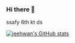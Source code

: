 ### Hi there 👋
ssafy 6th
kt ds



[![jeehwan's GitHub stats](https://github-readme-stats.vercel.app/api?username=joojeehwan&count_private=true)](https://github.com/anuraghazra/github-readme-stats)




<!--
**joojeehwan/joojeehwan** is a ✨ _special_ ✨ repository because its `README.md` (this file) appears on your GitHub profile.

Here are some ideas to get you started:

- 🔭 I’m currently working on ...
- 🌱 I’m currently learning ...
- 👯 I’m looking to collaborate on ...
- 🤔 I’m looking for help with ...
- 💬 Ask me about ...
- 📫 How to reach me: ...
- 😄 Pronouns: ...
- ⚡ Fun fact: ...
-->
